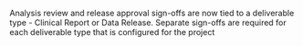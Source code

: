 Analysis review and release approval sign-offs are now tied to a deliverable type - Clinical Report
or Data Release. Separate sign-offs are required for each deliverable type that is configured for
the project
